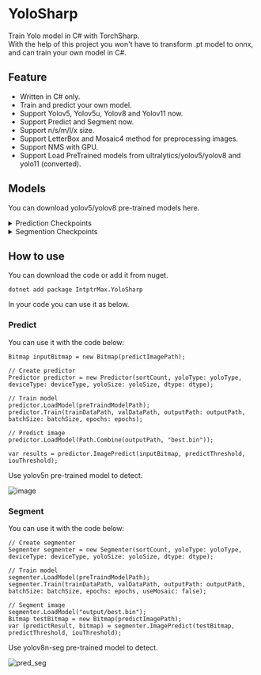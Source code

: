 # YoloSharp

Train Yolo model in C# with TorchSharp. </br>
With the help of this project you won't have to transform .pt model to onnx, and can train your own model in C#.

## Feature

- Written in C# only.
- Train and predict your own model.
- Support Yolov5, Yolov5u, Yolov8 and Yolov11 now.
- Support Predict and Segment now.
- Support n/s/m/l/x size.
- Support LetterBox and Mosaic4 method for preprocessing images.
- Support NMS with GPU.
- Support Load PreTrained models from ultralytics/yolov5/yolov8 and yolo11 (converted).

## Models

You can download yolov5/yolov8 pre-trained models here.

<details>
  <summary>Prediction Checkpoints</summary>

| model | n| s | m | l | x |
| --- | ----------- | ----------- | ----------- | ----------- | ----------- |
| yolov5 | [yolov5n](https://github.com/IntptrMax/YoloSharp/releases/download/v1.0.4/Yolov5n.bin) | [yolov5s](https://github.com/IntptrMax/YoloSharp/releases/download/v1.0.4/Yolov5s.bin) | [yolov5m](https://github.com/IntptrMax/YoloSharp/releases/download/v1.0.4/Yolov5m.bin) | [yolov5l](https://github.com/IntptrMax/YoloSharp/releases/download/v1.0.4/Yolov5l.bin) | [yolov5x](https://github.com/IntptrMax/YoloSharp/releases/download/v1.0.4/Yolov5x.bin) |
| yolov5 | [yolov5nu](https://github.com/IntptrMax/YoloSharp/releases/download/v1.0.4/Yolov5nu.bin) | [yolov5su](https://github.com/IntptrMax/YoloSharp/releases/download/v1.0.4/Yolov5su.bin) | [yolov5mu](https://github.com/IntptrMax/YoloSharp/releases/download/v1.0.4/Yolov5mu.bin) | [yolov5lu](https://github.com/IntptrMax/YoloSharp/releases/download/v1.0.4/Yolov5lu.bin) | [yolov5xu](https://github.com/IntptrMax/YoloSharp/releases/download/v1.0.4/Yolov5xu.bin) |
| yolov8 | [yolov8n](https://github.com/IntptrMax/YoloSharp/releases/download/v1.0.4/Yolov8n.bin) | [yolov8s](https://github.com/IntptrMax/YoloSharp/releases/download/v1.0.4/Yolov8s.bin) | [yolov8m](https://github.com/IntptrMax/YoloSharp/releases/download/v1.0.4/Yolov8m.bin) | [yolov8l](https://github.com/IntptrMax/YoloSharp/releases/download/v1.0.4/Yolov8l.bin) | [yolov8x](https://github.com/IntptrMax/YoloSharp/releases/download/v1.0.4/Yolov8x.bin) |
| yolov11 | [yolov11n](https://github.com/IntptrMax/YoloSharp/releases/download/v1.0.4/Yolov11n.bin) | [yolov11s](https://github.com/IntptrMax/YoloSharp/releases/download/v1.0.4/Yolov11s.bin) | [yolov11m](https://github.com/IntptrMax/YoloSharp/releases/download/v1.0.4/Yolov11m.bin) | [yolov11l](https://github.com/IntptrMax/YoloSharp/releases/download/v1.0.4/Yolov11l.bin) | [yolov11x](https://github.com/IntptrMax/YoloSharp/releases/download/v1.0.4/Yolov11x.bin) |

</details>

<details>
  <summary>Segmention Checkpoints</summary>

| model | n| s | m | l | x |
| --- | ----------- | ----------- | ----------- | ----------- | ----------- |
| yolov8 | [yolov8n](https://github.com/IntptrMax/YoloSharp/releases/download/v1.0.4/Yolov8n.bin) | [yolov8s](https://github.com/IntptrMax/YoloSharp/releases/download/v1.0.4/Yolov8s.bin) | [yolov8m](https://github.com/IntptrMax/YoloSharp/releases/download/v1.0.4/Yolov8m.bin) | [yolov8l](https://github.com/IntptrMax/YoloSharp/releases/download/v1.0.4/Yolov8l.bin) | [yolov8x](https://github.com/IntptrMax/YoloSharp/releases/download/v1.0.4/Yolov8x.bin) |
| yolov11 | [yolov11n](https://github.com/IntptrMax/YoloSharp/releases/download/v1.0.4/Yolov11n.bin) | [yolov11s](https://github.com/IntptrMax/YoloSharp/releases/download/v1.0.4/Yolov11s.bin) | [yolov11m](https://github.com/IntptrMax/YoloSharp/releases/download/v1.0.4/Yolov11m.bin) | [yolov11l](https://github.com/IntptrMax/YoloSharp/releases/download/v1.0.4/Yolov11l.bin) | [yolov11x](https://github.com/IntptrMax/YoloSharp/releases/download/v1.0.4/Yolov11x.bin) |

</details>

## How to use

You can download the code or add it from nuget.

    dotnet add package IntptrMax.YoloSharp

In your code you can use it as below.

### Predict

You can use it with the code below:

    Bitmap inputBitmap = new Bitmap(predictImagePath);

    // Create predictor
    Predictor predictor = new Predictor(sortCount, yoloType: yoloType, deviceType: deviceType, yoloSize: yoloSize, dtype: dtype);

    // Train model
    predictor.LoadModel(preTraindModelPath);
    predictor.Train(trainDataPath, valDataPath, outputPath: outputPath, batchSize: batchSize, epochs: epochs);

    // Predict image
    predictor.LoadModel(Path.Combine(outputPath, "best.bin"));

    var results = predictor.ImagePredict(inputBitmap, predictThreshold, iouThreshold);

Use yolov5n pre-trained model to detect.

![image](https://github.com/user-attachments/assets/d32f7805-9f98-4530-bda6-43630c765159)

### Segment

You can use it with the code below:

    // Create segmenter
    Segmenter segmenter = new Segmenter(sortCount, yoloType: yoloType, deviceType: deviceType, yoloSize: yoloSize, dtype: dtype);

    // Train model
    segmenter.LoadModel(preTraindModelPath);
    segmenter.Train(trainDataPath, valDataPath, outputPath: outputPath, batchSize: batchSize, epochs: epochs, useMosaic: false);

    // Segment image
    segmenter.LoadModel("output/best.bin");
    Bitmap testBitmap = new Bitmap(predictImagePath);
    var (predictResult, bitmap) = segmenter.ImagePredict(testBitmap, predictThreshold, iouThreshold);

Use yolov8n-seg pre-trained model to detect.

![pred_seg](https://github.com/user-attachments/assets/898f4e75-e99d-434a-b910-1d87aabe4cb0)
